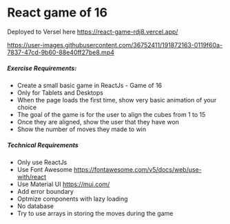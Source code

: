 <h1>React game of 16</h1>


Deployed to Versel here <a href="https://react-game-rdj8.vercel.app/">https://react-game-rdj8.vercel.app/</a>

https://user-images.githubusercontent.com/36752411/191872163-0119f60a-7837-47cd-9b60-88e40ff27be8.mp4


<h5>Exercise Requirements:</h5>
<ul>
<li>Create a small basic game in ReactJs - Game of 16</li>
<li>Only for Tablets and Desktops</li>
<li>When the page loads the first time, show very basic animation of your choice</li>
<li>The goal of the game is for the user to align the cubes from 1 to 15</li>
<li>Once they are aligned, show the user that they have won</li>
<li>Show the number of moves they made to win</li>
</ul>

<h5>Technical Requirements</h5>
<ul>
<li>Only use ReactJs</li>
<li>Use Font Awesome <a href="https://fontawesome.com/v5/docs/web/use-with/react">https://fontawesome.com/v5/docs/web/use-with/react</a></li>
<li>Use Material UI <a href="https://mui.com/">https://mui.com/</a></li>
<li>Add error boundary</li>
<li>Optmize components with lazy loading</li>
<li>No database</li>
<li>Try to use arrays in storing the moves during the game</li>
</ul>

